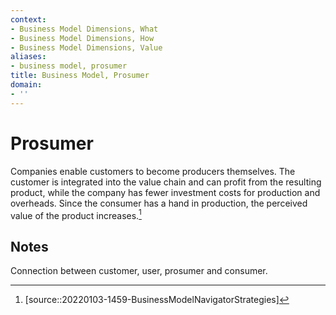 ```yaml
---
context:
- Business Model Dimensions, What
- Business Model Dimensions, How
- Business Model Dimensions, Value
aliases:
- business model, prosumer
title: Business Model, Prosumer
domain:
- ''
---
```


# Prosumer

Companies enable customers to become producers themselves. The customer is integrated into the value chain and can profit from the resulting product, while the company has fewer investment costs for production and overheads. Since the consumer has a hand in production, the perceived value of the product increases.[^1]

## Notes

Connection between customer, user, prosumer and consumer.

[^1]: [source::20220103-1459-BusinessModelNavigatorStrategies]
